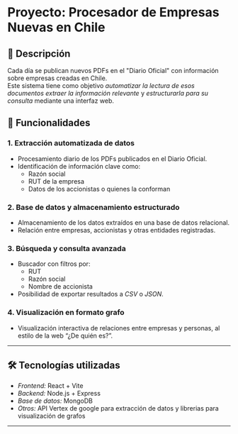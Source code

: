 # Proyecto: Procesador de Empresas Nuevas en Chile

## 📄 Descripción

Cada día se publican nuevos PDFs en el "Diario Oficial" con información sobre empresas creadas en Chile.  
Este sistema tiene como objetivo *automatizar la lectura de esos documentos* *extraer la información relevante* y *estructurarla para su consulta* mediante una interfaz web.

## 🚀 Funcionalidades

### 1. Extracción automatizada de datos
- Procesamiento diario de los PDFs publicados en el Diario Oficial.
- Identificación de información clave como:
  - Razón social
  - RUT de la empresa
  - Datos de los accionistas o quienes la conforman

### 2. Base de datos y almacenamiento estructurado
- Almacenamiento de los datos extraídos en una base de datos relacional.
- Relación entre empresas, accionistas y otras entidades registradas.

### 3. Búsqueda y consulta avanzada
- Buscador con filtros por:
  - RUT
  - Razón social
  - Nombre de accionista
- Posibilidad de exportar resultados a *CSV* o *JSON*.

### 4. Visualización en formato grafo
- Visualización interactiva de relaciones entre empresas y personas, al estilo de la web “¿De quién es?”.

---

## 🛠 Tecnologías utilizadas

- *Frontend:* React + Vite
- *Backend:* Node.js + Express
- *Base de datos:* MongoDB
- *Otros:* API Vertex de google para extracción de datos y librerias para visualización de grafos

---
